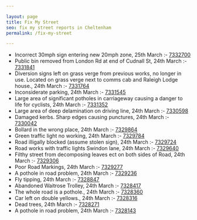 ```yaml
---

layout: page
title: Fix My Street
seo: fix my street reports in Cheltenham
permalink: /fix-my-street

---
```


<!-- fix_marker starts -->

- Incorrect 30mph sign entering new 20mph zone, 25th March :- [7332700](https://www.fixmystreet.com/report/7332700)
- Public bin removed from London Rd at end of Cudnall St, 24th March :- [7331841](https://www.fixmystreet.com/report/7331841)
- Diversion signs left on grass verge from previous works, no longer in use. Located on grass verge next to comms cab and Raleigh Lodge house., 24th March :- [7331764](https://www.fixmystreet.com/report/7331764)
- Inconsiderate parking, 24th March :- [7331545](https://www.fixmystreet.com/report/7331545)
- Large area of significant potholes in carriageway causing a danger to life for cyclists, 24th March :- [7331352](https://www.fixmystreet.com/report/7331352)
- Large area of deep delamination on driving line, 24th March :- [7330598](https://www.fixmystreet.com/report/7330598)
- Damaged kerbs. Sharp edges causing punctures, 24th March :- [7330042](https://www.fixmystreet.com/report/7330042)
- Bollard in the wrong place, 24th March :- [7329864](https://www.fixmystreet.com/report/7329864)
- Green traffic light no working, 24th March :- [7329784](https://www.fixmystreet.com/report/7329784)
- Road illigally blocked (assume stolen sign), 24th March :- [7329724](https://www.fixmystreet.com/report/7329724)
- Road works with traffic lights Swindon lane, 24th March :- [7329640](https://www.fixmystreet.com/report/7329640)
- Filthy street from decomposing leaves ect on both sides of Road, 24th March :- [7329306](https://www.fixmystreet.com/report/7329306)
- Poor Road Markings, 24th March :- [7329277](https://www.fixmystreet.com/report/7329277)
- A pothole in road problem, 24th March :- [7329236](https://www.fixmystreet.com/report/7329236)
- Fly tipping, 24th March :- [7328847](https://www.fixmystreet.com/report/7328847)
- Abandoned Waitrose Trolley, 24th March :- [7328417](https://www.fixmystreet.com/report/7328417)
- The whole road is a pothole., 24th March :- [7328360](https://www.fixmystreet.com/report/7328360)
- Car left on double yellows., 24th March :- [7328316](https://www.fixmystreet.com/report/7328316)
- Dead trees, 24th March :- [7328271](https://www.fixmystreet.com/report/7328271)
- A pothole in road problem, 24th March :- [7328143](https://www.fixmystreet.com/report/7328143)

<!-- fix_marker ends -->